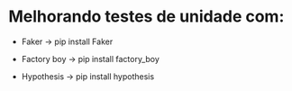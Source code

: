 # Melhorando testes de unidade com:

- Faker  -> pip install Faker

- Factory boy -> pip install factory_boy

- Hypothesis -> pip install hypothesis

